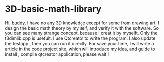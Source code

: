 # 3D-basic-math-library
Hi, buddy.
I have no any 3D knowledge except for some from drawing art. I design the basic math theory by my self, and verify it with the software. So you can see many strange concept, because I creat it by myselft.
Only the t3dimlib.cpp is usefult. I use Qtcreator to write the program. 
I also update the testapp , then you can run it directly.
For save your time, I will write a article in the code project site, which will introduce my idea, and guide to install ,
compile qtcreator application, please wait !
